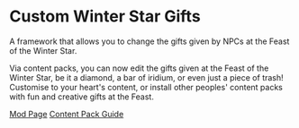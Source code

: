 # Custom Winter Star Gifts
A framework that allows you to change the gifts given by NPCs at the Feast of the Winter Star.

Via content packs, you can now edit the gifts given at the Feast of the Winter Star, be it a diamond, a bar of iridium, or even just a piece of trash! Customise to your heart's content, or install other peoples' content packs with fun and creative gifts at the Feast.

[Mod Page](https://www.nexusmods.com/stardewvalley/mods/8587)
[Content Pack Guide](Content-Pack-Guide.md)
